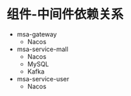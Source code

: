 # 组件-中间件依赖关系

+ msa-gateway
  + Nacos
+ msa-service-mall
  + Nacos
  + MySQL
  + Kafka
+ msa-service-user
  + Nacos

